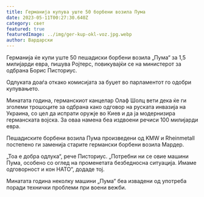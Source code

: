 ```yaml
---
title: Германија купува уште 50 борбени возила Пума
date: 2023-05-11T00:27:30.640Z
category: свет
featured: true
featuredImage: ../img/ger-kup-okl-voz.jpg.webp
author: Вардарски
---
```

Германија ќе купи уште 50 пешадиски борбени возила „Пума“ за 1,5 милијарди евра, пишува Ројтерс, повикувајќи се на министерот за одбрана Борис Писториус.

Одлуката доаѓа откако комисијата за буџет во парламентот го одобри купувањето.

Минатата година, германскиот канцелар Олаф Шолц вети дека ќе ги зголеми трошоците за одбрана како одговор на руската инвазија на Украина, со цел да испрати оружје во Киев и да ја модернизира германската војска. За оваа намена беа издвоени речиси 100 милијарди евра.

Пешадиските борбени возила Пума произведени од KMW и Rheinmetall постепено ги заменија старите германски борбени возила Мардер.

„Тоа е добра одлука“, рече Писториус. „Потребни ни се овие машини Пума, особено со оглед на променетата безбедносна ситуација. Имаме одговорност и кон НАТО“, додаде тој.

Минатата година неколку машини „Пума“ беа извадени од употреба поради технички проблеми при воени вежби.